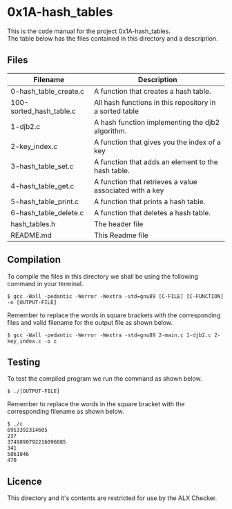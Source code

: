 # 0x1A-hash_tables

This is the code manual for the project 0x1A-hash_tables.  
The table below has the files contained in this directory and a description.  

## Files

|Filename | Description|
|---------|------------|
|0-hash_table_create.c| A function that creates a hash table.|
|100-sorted_hash_table.c| All hash functions in this repository in a sorted table|
|1-djb2.c| A hash function implementing the djb2 algorithm.|
|2-key_index.c| A function that gives you the index of a key|
|3-hash_table_set.c| A function that adds an element to the hash table.|
|4-hash_table_get.c| A function that retrieves a value associated with a key|
|5-hash_table_print.c| A function that prints a hash table.|
|6-hash_table_delete.c| A function that deletes a hash table.|
|hash_tables.h| The header file|
|README.md| This Readme  file |


## Compilation

To compile the files in this directory we shall be using the following command in your terminal.

```commandline
$ gcc -Wall -pedantic -Werror -Wextra -std=gnu89 [C-FILE] [C-FUNCTION] -o [OUTPUT-FILE]
```

Remember to replace the words in square brackets with the corresponding files and valid filename for the output file as shown below.

```commandline
$ gcc -Wall -pedantic -Werror -Wextra -std=gnu89 2-main.c 1-djb2.c 2-key_index.c -o c
```

## Testing
To test the compiled program we run the command as shown below.  

```commandline
$ ./[OUTPUT-FILE]
```

Remember to replace the words in the square bracket with the corresponding filename as shown below.  

```commandline
$ ./c 
6953392314605
237
3749890792216096085
341
5861846
470
```

## Licence

This directory and it's contents are restricted for use by the ALX Checker.
